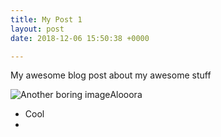 ```yaml
---
title: My Post 1
layout: post
date: 2018-12-06 15:50:38 +0000

---
```

My awesome blog post about my awesome stuff

![Another boring image](/uploads/2018/02/17/building3.jpg "Title of the image")Alooora

* Cool
* 
